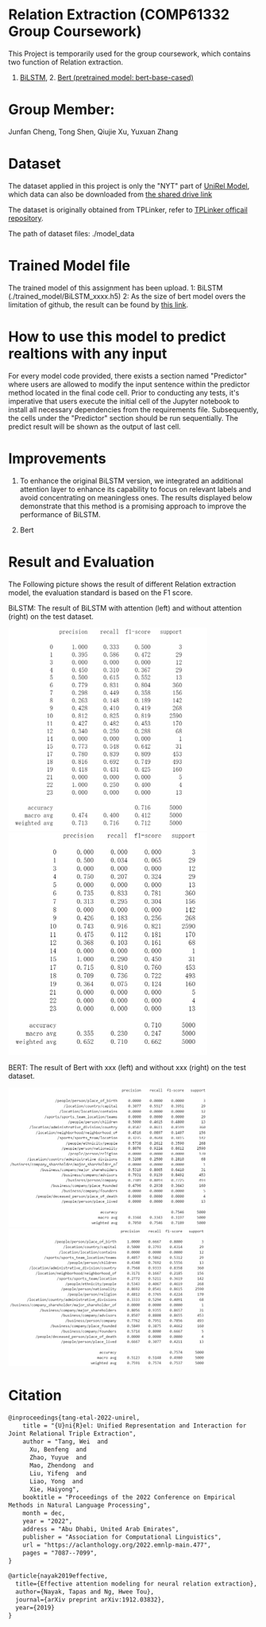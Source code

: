 # Relation Extraction (COMP61332 Group Coursework)
  This Project is temporarily used for the group coursework, which contains two function of Relation extraction.
  1. [BiLSTM](model_code/BILSTM.ipynb), 2. [Bert (pretrained model: bert-base-cased)](model_code/BERT.ipynb)
# Group Member:
  Junfan Cheng, Tong Shen, Qiujie Xu, Yuxuan Zhang

# Dataset
  The dataset applied in this project is only the "NYT" part of [UniRel Model](https://github.com/wtangdev/UniRel/blob/main/README.md), which data can also be downloaded from [the shared drive link](https://drive.google.com/file/d/1-3uBc_VfaCEWO2_FegzSyBXNeFmqhv7x/view)
  
  The dataset is originally obtained from TPLinker, refer to [TPLinker officail repository](https://github.com/131250208/TPlinker-joint-extraction). 
  
  The path of dataset files: ./model_data

# Trained Model file
  The trained model of this assignment has been upload.
  1: BiLSTM (./trained_model/BiLSTM_xxxx.h5)
  2: As the size of bert model overs the limitation of github, the result can be found by [this link](https://drive.google.com/drive/folders/17gy7A6w-dHqTzw7Bmkcfe4H0ApJ1ePSE?usp=drive_link).

# How to use this model to predict realtions with any input
  For every model code provided, there exists a section named "Predictor" where users are allowed to modify the input sentence within the predictor method located in the final code cell. Prior to conducting any tests, it's imperative that users execute the initial cell of the Jupyter notebook to install all necessary dependencies from the requirements file. Subsequently, the cells under the "Predictor" section should be run sequentially. The predict result will be shown as the output of last cell.

# Improvements
  1. To enhance the original BiLSTM version, we integrated an additional attention layer to enhance its capability to focus on relevant labels and avoid concentrating on meaningless ones. The results displayed below demonstrate that this method is a promising approach to improve the performance of BiLSTM.

  2. Bert

# Result and Evaluation
  The Following picture shows the result of different Relation extraction model, the evaluation standard is based on the F1 score.

  BiLSTM: The result of BiLSTM with attention (left) and without attention (right) on the test dataset.
  
  <img src="result/BILSTM_with_attention_result.png" alt="BiLSTM with attention" width="400"/> <img src="result/BILSTM_without_attention_result.png" alt="BiLSTM with attention" width="400"/>


  BERT: The result of Bert with xxx (left) and without xxx (right) on the test dataset.
  
  <img src="result/BERT_cased_E1_result.png" alt="Bert 1" width="400"/> <img src="result/BERT_cased_E6_result.png" alt="Bert 2 2" width="400"/>
  

# Citation
```
@inproceedings{tang-etal-2022-unirel,
    title = "{U}ni{R}el: Unified Representation and Interaction for Joint Relational Triple Extraction",
    author = "Tang, Wei  and
      Xu, Benfeng  and
      Zhao, Yuyue  and
      Mao, Zhendong  and
      Liu, Yifeng  and
      Liao, Yong  and
      Xie, Haiyong",
    booktitle = "Proceedings of the 2022 Conference on Empirical Methods in Natural Language Processing",
    month = dec,
    year = "2022",
    address = "Abu Dhabi, United Arab Emirates",
    publisher = "Association for Computational Linguistics",
    url = "https://aclanthology.org/2022.emnlp-main.477",
    pages = "7087--7099",
}
```
```
@article{nayak2019effective,
  title={Effective attention modeling for neural relation extraction},
  author={Nayak, Tapas and Ng, Hwee Tou},
  journal={arXiv preprint arXiv:1912.03832},
  year={2019}
}
```
